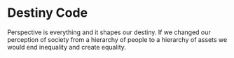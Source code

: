 # Destiny Code

Perspective is everything and it shapes our destiny. If we changed our perception of society from a hierarchy of people to a hierarchy of assets we would end inequality and create equality.
